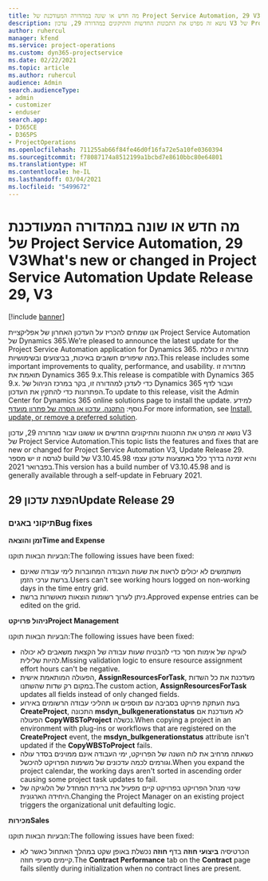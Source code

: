 ```yaml
---
title: מה חדש או שונה במהדורה המעודכנת של Project Service Automation, 29 V3
description: נושא זה מפרט את התכונות החדשות והתיקונים במהדורה 29, עדכון V3 של Project Service Automation.
author: ruhercul
manager: kfend
ms.service: project-operations
ms.custom: dyn365-projectservice
ms.date: 02/22/2021
ms.topic: article
ms.author: ruhercul
audience: Admin
search.audienceType:
- admin
- customizer
- enduser
search.app:
- D365CE
- D365PS
- ProjectOperations
ms.openlocfilehash: 711255ab66f84fe46d0f16fa72e5a10fe0360394
ms.sourcegitcommit: f78087174a8512199a1bcbd7e8610bbc80e64801
ms.translationtype: HT
ms.contentlocale: he-IL
ms.lasthandoff: 03/04/2021
ms.locfileid: "5499672"
---
```

# <a name="whats-new-or-changed-in-project-service-automation-update-release-29-v3"></a><span data-ttu-id="2b0e9-103">מה חדש או שונה במהדורה המעודכנת של Project Service Automation, 29 V3</span><span class="sxs-lookup"><span data-stu-id="2b0e9-103">What's new or changed in Project Service Automation Update Release 29, V3</span></span>

[!include [banner](../includes/psa-now-project-operations.md)]

<span data-ttu-id="2b0e9-104">אנו שמחים להכריז על העדכון האחרון של אפליקציית Project Service Automation של Dynamics 365.</span><span class="sxs-lookup"><span data-stu-id="2b0e9-104">We’re pleased to announce the latest update for the Project Service Automation application for Dynamics 365.</span></span> <span data-ttu-id="2b0e9-105">מהדורה זו כוללת כמה שיפורים חשובים באיכות, בביצועים ובשימושיות.</span><span class="sxs-lookup"><span data-stu-id="2b0e9-105">This release includes some important improvements to quality, performance, and usability.</span></span> <span data-ttu-id="2b0e9-106">מהדורה זו תואמת את Dynamics 365 9.x.</span><span class="sxs-lookup"><span data-stu-id="2b0e9-106">This release is compatible with Dynamics 365 9.x.</span></span> <span data-ttu-id="2b0e9-107">כדי לעדכן למהדורה זו, בקר במרכז הניהול של Dynamics 365 ועבור לדף הפתרונות כדי להתקין את העדכון.</span><span class="sxs-lookup"><span data-stu-id="2b0e9-107">To update to this release, visit the Admin Center for Dynamics 365 online solutions page to install the update.</span></span> <span data-ttu-id="2b0e9-108">למידע נוסף: [התקנה, עדכון או הסרה של פתרון מועדף](https://docs.microsoft.com/power-platform/admin/install-remove-preferred-solution).</span><span class="sxs-lookup"><span data-stu-id="2b0e9-108">For more information, see [Install, update, or remove a preferred solution](https://docs.microsoft.com/power-platform/admin/install-remove-preferred-solution).</span></span>

<span data-ttu-id="2b0e9-109">נושא זה מפרט את התכונות והתיקונים החדשים או ששונו עבור מהדורה 29, עדכון V3 של Project Service Automation.</span><span class="sxs-lookup"><span data-stu-id="2b0e9-109">This topic lists the features and fixes that are new or changed for Project Service Automation V3, Update Release 29.</span></span> <span data-ttu-id="2b0e9-110">לגרסה זו יש מספר build של V3.10.45.98 והיא זמינה בדרך כלל באמצעות עדכון עצמי בפברואר 2021.</span><span class="sxs-lookup"><span data-stu-id="2b0e9-110">This version has a build number of V3.10.45.98 and is generally available through a self-update in February 2021.</span></span>

## <a name="update-release-29"></a><span data-ttu-id="2b0e9-111">הפצת עדכון 29</span><span class="sxs-lookup"><span data-stu-id="2b0e9-111">Update Release 29</span></span>

### <a name="bug-fixes"></a><span data-ttu-id="2b0e9-112">תיקוני באגים</span><span class="sxs-lookup"><span data-stu-id="2b0e9-112">Bug fixes</span></span>

<span data-ttu-id="2b0e9-113">**זמן והוצאה**</span><span class="sxs-lookup"><span data-stu-id="2b0e9-113">**Time and Expense**</span></span>

<span data-ttu-id="2b0e9-114">הבעיות הבאות תוקנו:</span><span class="sxs-lookup"><span data-stu-id="2b0e9-114">The following issues have been fixed:</span></span>

- <span data-ttu-id="2b0e9-115">משתמשים לא יכולים לראות את שעות העבודה המחוברות לימי עבודה שאינם ברשת ערכי הזמן.</span><span class="sxs-lookup"><span data-stu-id="2b0e9-115">Users can't see working hours logged on non-working days in the time entry grid.</span></span>
- <span data-ttu-id="2b0e9-116">ניתן לערוך רשומות הוצאות מאושרות ברשת.</span><span class="sxs-lookup"><span data-stu-id="2b0e9-116">Approved expense entries can be edited on the grid.</span></span>

<span data-ttu-id="2b0e9-117">**ניהול פרויקט**</span><span class="sxs-lookup"><span data-stu-id="2b0e9-117">**Project Management**</span></span>

<span data-ttu-id="2b0e9-118">הבעיות הבאות תוקנו:</span><span class="sxs-lookup"><span data-stu-id="2b0e9-118">The following issues have been fixed:</span></span>

- <span data-ttu-id="2b0e9-119">לוגיקה של אימות חסר כדי להבטיח שעות עבודה של הקצאת משאבים לא יכולה להיות שלילית.</span><span class="sxs-lookup"><span data-stu-id="2b0e9-119">Missing validation logic to ensure resource assignment effort hours can't be negative.</span></span>
- <span data-ttu-id="2b0e9-120">הפעולה המותאמת אישית, **AssignResourcesForTask**, מעדכנת את כל השדות במקום רק שדות שהשתנו.</span><span class="sxs-lookup"><span data-stu-id="2b0e9-120">The custom action, **AssignResourcesForTask** updates all fields instead of only changed fields.</span></span>
- <span data-ttu-id="2b0e9-121">בעת העתקת פרויקט בסביבה עם תוספים או תהליכי עבודה הרשומים באירוע **CreateProject**, התכונה **msdyn_bulkgenerationstatus** לא מעודכנת אם הפעולה **CopyWBSToProject** נכשלה.</span><span class="sxs-lookup"><span data-stu-id="2b0e9-121">When copying a project in an environment with plug-ins or workflows that are registered on the **CreateProject** event, the **msdyn_bulkgenerationstatus** attribute isn't updated if the **CopyWBSToProject** fails.</span></span>
- <span data-ttu-id="2b0e9-122">כשאתה מרחיב את לוח השנה של הפרויקט, ימי העבודה אינם ממוינים בסדר עולה וגורמים לכמה עדכונים של משימות הפרויקט להיכשל.</span><span class="sxs-lookup"><span data-stu-id="2b0e9-122">When you expand the project calendar, the working days aren't sorted in ascending order causing some project task updates to fail.</span></span>
- <span data-ttu-id="2b0e9-123">שינוי מנהל הפרויקט בפרויקט קיים מפעיל את ברירת המחדל של הלוגיקה של היחידה הארגונית.</span><span class="sxs-lookup"><span data-stu-id="2b0e9-123">Changing the Project Manager on an existing project triggers the organizational unit defaulting logic.</span></span>

<span data-ttu-id="2b0e9-124">**מכירות**</span><span class="sxs-lookup"><span data-stu-id="2b0e9-124">**Sales**</span></span>

<span data-ttu-id="2b0e9-125">הבעיות הבאות תוקנו:</span><span class="sxs-lookup"><span data-stu-id="2b0e9-125">The following issues have been fixed:</span></span>

- <span data-ttu-id="2b0e9-126">הכרטיסיה **ביצועי חוזה** בדף **חוזה** נכשלת באופן שקט במהלך האתחול כאשר לא קיימים סעיפי חוזה.</span><span class="sxs-lookup"><span data-stu-id="2b0e9-126">The **Contract Performance** tab on the **Contract** page fails silently during initialization when no contract lines are present.</span></span>
